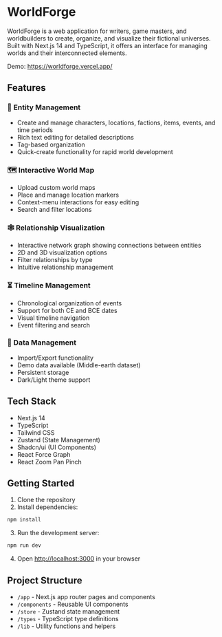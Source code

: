 # WorldForge

WorldForge is a web application for writers, game masters, and worldbuilders to create, organize, and visualize their fictional universes. Built with Next.js 14 and TypeScript, it offers an interface for managing worlds and their interconnected elements.

Demo: https://worldforge.vercel.app/

## Features

### 📝 Entity Management
- Create and manage characters, locations, factions, items, events, and time periods
- Rich text editing for detailed descriptions
- Tag-based organization
- Quick-create functionality for rapid world development

### 🗺️ Interactive World Map
- Upload custom world maps
- Place and manage location markers
- Context-menu interactions for easy editing
- Search and filter locations

### 🕸️ Relationship Visualization
- Interactive network graph showing connections between entities
- 2D and 3D visualization options
- Filter relationships by type
- Intuitive relationship management

### ⏳ Timeline Management
- Chronological organization of events
- Support for both CE and BCE dates
- Visual timeline navigation
- Event filtering and search

### 💾 Data Management
- Import/Export functionality
- Demo data available (Middle-earth dataset)
- Persistent storage
- Dark/Light theme support

## Tech Stack

- Next.js 14
- TypeScript
- Tailwind CSS
- Zustand (State Management)
- Shadcn/ui (UI Components)
- React Force Graph
- React Zoom Pan Pinch

## Getting Started

1. Clone the repository
2. Install dependencies:
```bash
npm install
```

3. Run the development server:
```bash
npm run dev
```

4. Open [http://localhost:3000](http://localhost:3000) in your browser

## Project Structure

- `/app` - Next.js app router pages and components
- `/components` - Reusable UI components
- `/store` - Zustand state management
- `/types` - TypeScript type definitions
- `/lib` - Utility functions and helpers

